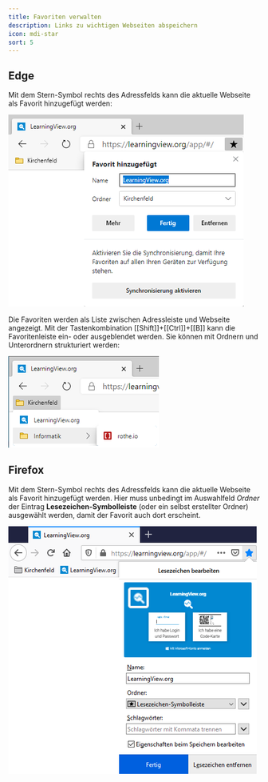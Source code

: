 ```yaml
---
title: Favoriten verwalten
description: Links zu wichtigen Webseiten abspeichern
icon: mdi-star
sort: 5
---
```




## Edge

Mit dem Stern-Symbol rechts des Adressfelds kann die aktuelle Webseite als Favorit hinzugefügt werden:

![](./edge-add-favourite.png)

Die Favoriten werden als Liste zwischen Adressleiste und Webseite angezeigt. Mit der Tastenkombination [[Shift]]+[[Ctrl]]+[[B]] kann die Favoritenleiste ein- oder ausgeblendet werden. Sie können mit Ordnern und Unterordnern strukturiert werden:

![](./edge-favourites.png)

## Firefox

Mit dem Stern-Symbol rechts des Adressfelds kann die aktuelle Webseite als Favorit hinzugefügt werden. Hier muss unbedingt im Auswahlfeld _Ordner_ der Eintrag __Lesezeichen-Symbolleiste__ (oder ein selbst erstellter Ordner) ausgewählt werden, damit der Favorit auch dort erscheint.

![](./firefox-add-favourite.png)
